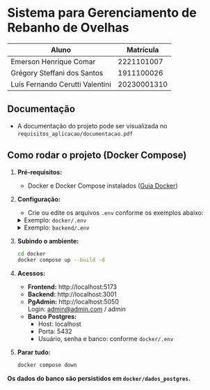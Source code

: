 # Sistema para Gerenciamento de Rebanho de Ovelhas

| Aluno                           | Matrícula   |
| ------------------------------- | ----------- |
| Emerson Henrique Comar          | 2221101007  |
| Grégory Steffani dos Santos     | 1911100026  |
| Luís Fernando Cerutti Valentini | 20230001310 |

## Documentação
- A documentação do projeto pode ser visualizada no `requisitos_aplicacao/documentacao.pdf`


## Como rodar o projeto (Docker Compose)

1. **Pré-requisitos:**
   - Docker e Docker Compose instalados ([Guia Docker](https://docs.docker.com/get-started/get-docker/))

2. **Configuração:**
   - Crie ou edite os arquivos `.env` conforme os exemplos abaixo:

    <details>
    <summary>Exemplo: <code>docker/.env</code></summary>

    ```
    POSTGRES_USER=seu_usuario
    POSTGRES_PASSWORD=sua_senha
    POSTGRES_DB=seu_banco
    PGADMIN_DEFAULT_EMAIL=admin@admin.com
    PGADMIN_DEFAULT_PASSWORD=admin
    ```
    </details>

    <details>
    <summary>Exemplo: <code>backend/.env</code></summary>

    ```
   DB_HOST=localhost
   DB_USER=seu_usuario
   DB_PASSWORD=sua_senha
   DB_NAME=seu_banco
   DB_PORT=5432
   BCRYPT_SALT_ROUNDS=12
   JWT_SECRET=secret
   JWT_EXPIRE_TIME=4h
    ```
    </details>

3. **Subindo o ambiente:**
   ```bash
   cd docker
   docker compose up --build -d
   ```

4. **Acessos:**
   - **Frontend:** http://localhost:5173
   - **Backend:** http://localhost:3001
   - **PgAdmin:** http://localhost:5050  
     Login: admin@admin.com / admin
   - **Banco Postgres:**
     - Host: localhost
     - Porta: 5432
     - Usuário, senha e banco: conforme `docker/.env`

5. **Parar tudo:**
   ```bash
   docker compose down
   ```

**Os dados do banco são persistidos em `docker/dados_postgres`.**